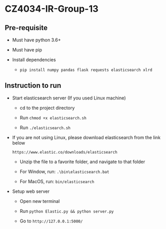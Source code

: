 # CZ4034-IR-Group-13

## Pre-requisite

- Must have python 3.6+

- Must have pip

- Install dependencies

  - `pip install numpy pandas flask requests elasticsearch xlrd`

## Instruction to run

- Start elasticsearch server (If you used Linux machine)

  - cd to the project directory

  - Run `chmod +x elasticsearch.sh`

  - Run `./elasticsearch.sh`

- If you are not using Linux, please download elasticsearch from the link below

  `https://www.elastic.co/downloads/elasticsearch`

  - Unzip the file to a favorite folder, and navigate to that folder

  - For Window, run: `.\bin\elasticsearch.bat`

  - For MacOS, run: `bin/elasticsearch`

- Setup web server

  - Open new terminal

  - Run `python Elastic.py && python server.py`

  - Go to `http://127.0.0.1:5000/`
